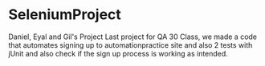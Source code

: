 # SeleniumProject
Daniel, Eyal and Gil's Project
Last project for QA 30 Class, we made a code that automates signing up to automationpractice site and also 2 tests with
jUnit and also check if the sign up process is working as intended.
